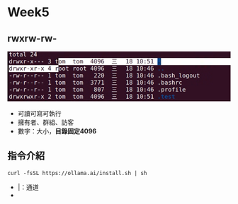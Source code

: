 # Week5

## rwxrw-rw-
![rwx](pic\rwx.png)
- 可讀可寫可執行
- 擁有者、群組、訪客
- 數字：大小，**目錄固定4096**

## 指令介紹
```
curl -fsSL https://ollama.ai/install.sh | sh
```
- |：通道
- 